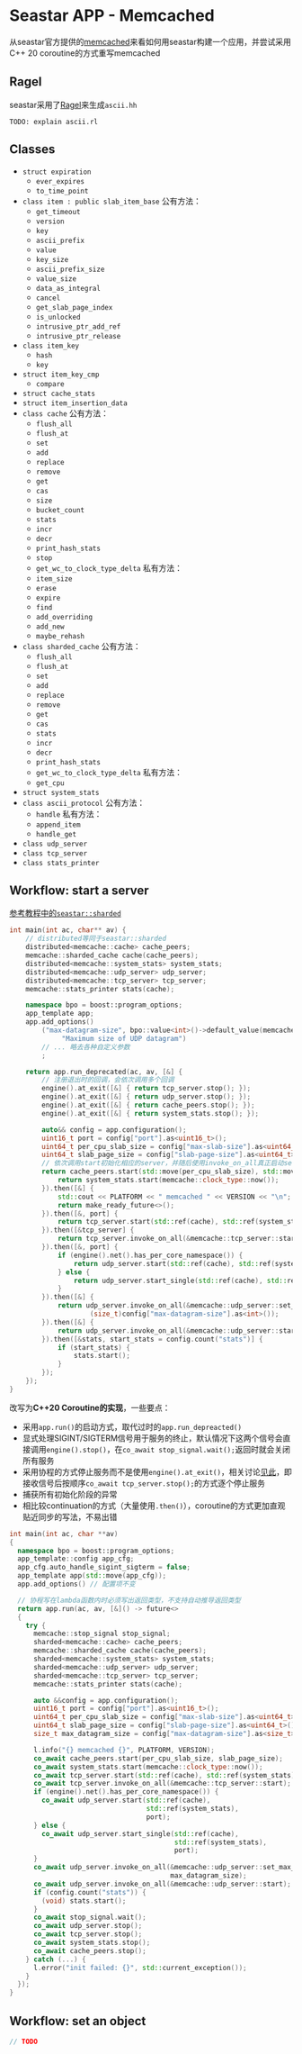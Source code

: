 # Seastar APP - Memcached

从seastar官方提供的[memcached](https://github.com/scylladb/seastar/tree/master/apps/memcached)来看如何用seastar构建一个应用，并尝试采用C++ 20 coroutine的方式重写memcached

## Ragel

seastar采用了[Ragel](https://en.wikipedia.org/wiki/Ragel)来生成`ascii.hh`

`TODO: explain ascii.rl`

## Classes

- `struct expiration`
  - `ever_expires`
  - `to_time_point`
- `class item : public slab_item_base`
  公有方法：
  - `get_timeout`
  - `version`
  - `key`
  - `ascii_prefix`
  - `value`
  - `key_size`
  - `ascii_prefix_size`
  - `value_size`
  - `data_as_integral`
  - `cancel`
  - `get_slab_page_index`
  - `is_unlocked`
  - `intrusive_ptr_add_ref`
  - `intrusive_ptr_release`
- `class item_key`
  - `hash`
  - `key`
- `struct item_key_cmp`
  - `compare`
- `struct cache_stats`
- `struct item_insertion_data`
- `class cache`
  公有方法：
  - `flush_all`
  - `flush_at`
  - `set`
  - `add`
  - `replace`
  - `remove`
  - `get`
  - `cas`
  - `size`
  - `bucket_count`
  - `stats`
  - `incr`
  - `decr`
  - `print_hash_stats`
  - `stop`
  - `get_wc_to_clock_type_delta`
  私有方法：
  - `item_size`
  - `erase`
  - `expire`
  - `find`
  - `add_overriding`
  - `add_new`
  - `maybe_rehash`
- `class sharded_cache`
  公有方法：
  - `flush_all`
  - `flush_at`
  - `set`
  - `add`
  - `replace`
  - `remove`
  - `get`
  - `cas`
  - `stats`
  - `incr`
  - `decr`
  - `print_hash_stats`
  - `get_wc_to_clock_type_delta`
  私有方法：
  - `get_cpu`
- `struct system_stats`
- `class ascii_protocol`
  公有方法：
  - `handle`
  私有方法：
  - `append_item`
  - `handle_get`
- `class udp_server`
- `class tcp_server`
- `class stats_printer`

## Workflow: start a server

[参考教程中的`seastar::sharded`](https://github.com/JasonYuchen/notes/blob/master/seastar/Comprehensive_Tutorial.md#%E5%88%86%E7%89%87%E6%9C%8D%E5%8A%A1-sharded-services)

```C++
int main(int ac, char** av) {
    // distributed等同于seastar::sharded
    distributed<memcache::cache> cache_peers;
    memcache::sharded_cache cache(cache_peers);
    distributed<memcache::system_stats> system_stats;
    distributed<memcache::udp_server> udp_server;
    distributed<memcache::tcp_server> tcp_server;
    memcache::stats_printer stats(cache);

    namespace bpo = boost::program_options;
    app_template app;
    app.add_options()
        ("max-datagram-size", bpo::value<int>()->default_value(memcache::udp_server::default_max_datagram_size),
             "Maximum size of UDP datagram")
        // ... 略去各种自定义参数
        ;

    return app.run_deprecated(ac, av, [&] {
        // 注册退出时的回调，会依次调用多个回调
        engine().at_exit([&] { return tcp_server.stop(); });
        engine().at_exit([&] { return udp_server.stop(); });
        engine().at_exit([&] { return cache_peers.stop(); });
        engine().at_exit([&] { return system_stats.stop(); });

        auto&& config = app.configuration();
        uint16_t port = config["port"].as<uint16_t>();
        uint64_t per_cpu_slab_size = config["max-slab-size"].as<uint64_t>() * MB;
        uint64_t slab_page_size = config["slab-page-size"].as<uint64_t>() * MB;
        // 依次调用start初始化相应的server，并随后使用invoke_on_all真正启动server
        return cache_peers.start(std::move(per_cpu_slab_size), std::move(slab_page_size)).then([&system_stats] {
            return system_stats.start(memcache::clock_type::now());
        }).then([&] {
            std::cout << PLATFORM << " memcached " << VERSION << "\n";
            return make_ready_future<>();
        }).then([&, port] {
            return tcp_server.start(std::ref(cache), std::ref(system_stats), port);
        }).then([&tcp_server] {
            return tcp_server.invoke_on_all(&memcache::tcp_server::start);
        }).then([&, port] {
            if (engine().net().has_per_core_namespace()) {
                return udp_server.start(std::ref(cache), std::ref(system_stats), port);
            } else {
                return udp_server.start_single(std::ref(cache), std::ref(system_stats), port);
            }
        }).then([&] {
            return udp_server.invoke_on_all(&memcache::udp_server::set_max_datagram_size,
                    (size_t)config["max-datagram-size"].as<int>());
        }).then([&] {
            return udp_server.invoke_on_all(&memcache::udp_server::start);
        }).then([&stats, start_stats = config.count("stats")] {
            if (start_stats) {
                stats.start();
            }
        });
    });
}
```

改写为**C++20 Coroutine的实现**，一些要点：

- 采用`app.run()`的启动方式，取代过时的`app.run_depreacted()`
- 显式处理SIGINT/SIGTERM信号用于服务的终止，默认情况下这两个信号会直接调用`engine().stop()`，在`co_await stop_signal.wait();`返回时就会关闭所有服务
- 采用协程的方式停止服务而不是使用`engine().at_exit()`，相关讨论[见此](https://github.com/scylladb/scylla/issues/293)，即接收信号后按顺序`co_await tcp_server.stop();`的方式逐个停止服务
- 捕获所有初始化阶段的异常
- 相比较continuation的方式（大量使用`.then()`），coroutine的方式更加直观贴近同步的写法，不易出错

```C++
int main(int ac, char **av)
{
  namespace bpo = boost::program_options;
  app_template::config app_cfg;
  app_cfg.auto_handle_sigint_sigterm = false;
  app_template app(std::move(app_cfg));
  app.add_options() // 配置项不变

  // 协程写在lambda函数内时必须写出返回类型，不支持自动推导返回类型
  return app.run(ac, av, [&]() -> future<>
  {
    try {
      memcache::stop_signal stop_signal;
      sharded<memcache::cache> cache_peers;
      memcache::sharded_cache cache(cache_peers);
      sharded<memcache::system_stats> system_stats;
      sharded<memcache::udp_server> udp_server;
      sharded<memcache::tcp_server> tcp_server;
      memcache::stats_printer stats(cache);

      auto &&config = app.configuration();
      uint16_t port = config["port"].as<uint16_t>();
      uint64_t per_cpu_slab_size = config["max-slab-size"].as<uint64_t>() * MB;
      uint64_t slab_page_size = config["slab-page-size"].as<uint64_t>() * MB;
      size_t max_datagram_size = config["max-datagram-size"].as<size_t>();

      l.info("{} memcached {}", PLATFORM, VERSION);
      co_await cache_peers.start(per_cpu_slab_size, slab_page_size);
      co_await system_stats.start(memcache::clock_type::now());
      co_await tcp_server.start(std::ref(cache), std::ref(system_stats), port);
      co_await tcp_server.invoke_on_all(&memcache::tcp_server::start);
      if (engine().net().has_per_core_namespace()) {
        co_await udp_server.start(std::ref(cache),
                                  std::ref(system_stats),
                                  port);
      } else {
        co_await udp_server.start_single(std::ref(cache),
                                         std::ref(system_stats),
                                         port);
      }
      co_await udp_server.invoke_on_all(&memcache::udp_server::set_max_datagram_size,
                                        max_datagram_size);
      co_await udp_server.invoke_on_all(&memcache::udp_server::start);
      if (config.count("stats")) {
        (void) stats.start();
      }
      co_await stop_signal.wait();
      co_await udp_server.stop();
      co_await tcp_server.stop();
      co_await system_stats.stop();
      co_await cache_peers.stop();
    } catch (...) {
      l.error("init failed: {}", std::current_exception());
    }
  });
}
```

## Workflow: set an object

```C++
// TODO
```
